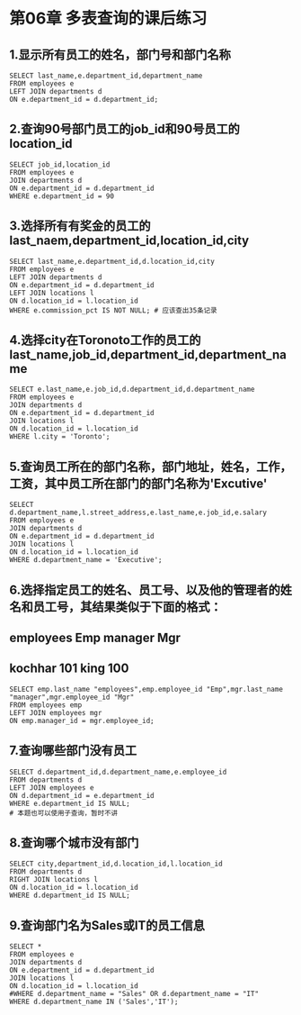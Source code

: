 # 第06章 多表查询的课后练习



## 1.显示所有员工的姓名，部门号和部门名称

```mysql
SELECT last_name,e.department_id,department_name
FROM employees e 
LEFT JOIN departments d
ON e.department_id = d.department_id;
```



## 2.查询90号部门员工的job_id和90号员工的location_id

```mysql
SELECT job_id,location_id 
FROM employees e
JOIN departments d
ON e.department_id = d.department_id
WHERE e.department_id = 90
```



## 3.选择所有有奖金的员工的last_naem,department_id,location_id,city

```mysql
SELECT last_name,e.department_id,d.location_id,city
FROM employees e 
LEFT JOIN departments d
ON e.department_id = d.department_id
LEFT JOIN locations l
ON d.location_id = l.location_id
WHERE e.commission_pct IS NOT NULL; # 应该查出35条记录
```



## 4.选择city在Toronoto工作的员工的last_name,job_id,department_id,department_name

```mysql
SELECT e.last_name,e.job_id,d.department_id,d.department_name
FROM employees e 
JOIN departments d
ON e.department_id = d.department_id
JOIN locations l
ON d.location_id = l.location_id
WHERE l.city = 'Toronto';
```



## 5.查询员工所在的部门名称，部门地址，姓名，工作，工资，其中员工所在部门的部门名称为'Excutive'

```mysql
SELECT d.department_name,l.street_address,e.last_name,e.job_id,e.salary 
FROM employees e
JOIN departments d
ON e.department_id = d.department_id
JOIN locations l
ON d.location_id = l.location_id
WHERE d.department_name = 'Executive';
```



## 6.选择指定员工的姓名、员工号、以及他的管理者的姓名和员工号，其结果类似于下面的格式：

## employees			Emp			manager			Mgr 

## kochhar 			    101 		     king 				    100

```mysql
SELECT emp.last_name "employees",emp.employee_id "Emp",mgr.last_name "manager",mgr.employee_id "Mgr"
FROM employees emp 
LEFT JOIN employees mgr
ON emp.manager_id = mgr.employee_id;
```



## 7.查询哪些部门没有员工

```mysql
SELECT d.department_id,d.department_name,e.employee_id  
FROM departments d
LEFT JOIN employees e
ON d.department_id = e.department_id
WHERE e.department_id IS NULL;
# 本题也可以使用子查询，暂时不讲
```



## 8.查询哪个城市没有部门

```mysql
SELECT city,department_id,d.location_id,l.location_id
FROM departments d
RIGHT JOIN locations l
ON d.location_id = l.location_id
WHERE d.department_id IS NULL;
```



## 9.查询部门名为Sales或IT的员工信息

```mysql
SELECT * 
FROM employees e
JOIN departments d
ON e.department_id = d.department_id
JOIN locations l
ON d.location_id = l.location_id
#WHERE d.department_name = "Sales" OR d.department_name = "IT" 
WHERE d.department_name IN ('Sales','IT');
```

